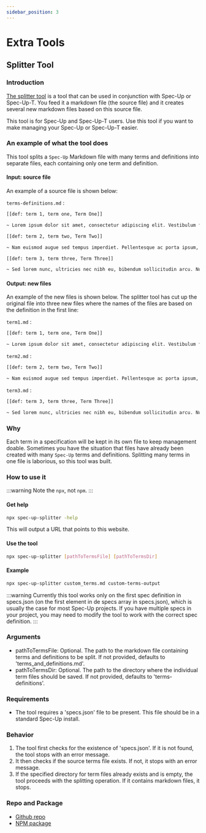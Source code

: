 ```yaml
---
sidebar_position: 3
---
```


# Extra Tools

## Splitter Tool

### Introduction

[The splitter tool](https://github.com/blockchainbird/spec-up-splitter) is a tool that can be used in conjunction with Spec-Up or Spec-Up-T. You feed it a markdown file (the source file) and it creates several new markdown files based on this source file.

This tool is for Spec-Up and Spec-Up-T users. Use this tool if you want to make managing your Spec-Up or Spec-Up-T easier.

### An example of what the tool does

This tool splits a `Spec-Up` Markdown file with many terms and definitions into separate files, each containing only one term and definition.

#### Input: source file

An example of a source file is shown below:

`terms-definitions.md` :


```bash
[[def: term 1, term one, Term One]]

~ Lorem ipsum dolor sit amet, consectetur adipiscing elit. Vestibulum faucibus volutpat justo, sed ornare velit.

[[def: term 2, term two, Term Two]]

~ Nam euismod augue sed tempus imperdiet. Pellentesque ac porta ipsum, sed sodales leo. Suspendisse molestie est sit amet est porta, sit amet molestie dolor pharetra. Duis porta mollis sem vel aliquam. Maecenas laoreet turpis nunc, vitae mattis urna auctor ac. Donec mattis quis urna nec porta. Sed sit amet viverra ligula. Vivamus vitae sem sodales, malesuada dui sit amet, viverra lectus. Integer ullamcorper molestie ante, in blandit nunc tempus auctor.

[[def: term 3, term three, Term Three]]

~ Sed lorem nunc, ultricies nec nibh eu, bibendum sollicitudin arcu. Nullam porttitor condimentum elit ac commodo. Aenean ac augue quis arcu congue aliquam vitae in massa. Aliquam erat volutpat. Curabitur lobortis, sapien vitae mattis dignissim, risus augue iaculis risus, sed tempus sapien ex nec massa. Integer quis maximus nunc. Nunc ultrices sapien erat, at congue augue mattis sit amet. Aliquam condimentum luctus nunc, ut euismod augue commodo in.
```

#### Output: new files

An example of the new files is shown below. The splitter tool has cut up the original file into three new files where the names of the files are based on the definition in the first line:

`term1.md` :

```bash
[[def: term 1, term one, Term One]]

~ Lorem ipsum dolor sit amet, consectetur adipiscing elit. Vestibulum faucibus volutpat justo, sed ornare velit.
```


`term2.md` :

```bash
[[def: term 2, term two, Term Two]]

~ Nam euismod augue sed tempus imperdiet. Pellentesque ac porta ipsum, sed sodales leo. Suspendisse molestie est sit amet est porta, sit amet molestie dolor pharetra. Duis porta mollis sem vel aliquam. Maecenas laoreet turpis nunc, vitae mattis urna auctor ac. Donec mattis quis urna nec porta. Sed sit amet viverra ligula. Vivamus vitae sem sodales, malesuada dui sit amet, viverra lectus. Integer ullamcorper molestie ante, in blandit nunc tempus auctor.
```


`term3.md` :

```bash
[[def: term 3, term three, Term Three]]

~ Sed lorem nunc, ultricies nec nibh eu, bibendum sollicitudin arcu. Nullam porttitor condimentum elit ac commodo. Aenean ac augue quis arcu congue aliquam vitae in massa. Aliquam erat volutpat. Curabitur lobortis, sapien vitae mattis dignissim, risus augue iaculis risus, sed tempus sapien ex nec massa. Integer quis maximus nunc. Nunc ultrices sapien erat, at congue augue mattis sit amet. Aliquam condimentum luctus nunc, ut euismod augue commodo in.
```

### Why

Each term in a specification will be kept in its own file to keep management doable. Sometimes you have the situation that files have already been created with many `Spec-Up` terms and definitions. Splitting many terms in one file is laborious, so this tool was built.

### How to use it

:::warning
Note the `npx`, not `npm`.
:::

#### Get help

```bash
npx spec-up-splitter -help
```

This will output a URL that points to this website.

#### Use the tool

```bash
npx spec-up-splitter [pathToTermsFile] [pathToTermsDir]
```

#### Example

```bash
npx spec-up-splitter custom_terms.md custom-terms-output
```

:::warning
Currently this tool works only on the first spec definition in specs.json (on the first element in de specs array in specs.json), which is usually the case for most Spec-Up projects. If you have multiple specs in your project, you may need to modify the tool to work with the correct spec definition.
:::

### Arguments

- pathToTermsFile: Optional. The path to the markdown file containing terms and definitions to be split. If not provided, defaults to 'terms_and_definitions.md'.
- pathToTermsDir: Optional. The path to the directory where the individual term files should be saved. If not provided, defaults to 'terms-definitions'.

### Requirements

- The tool requires a 'specs.json' file to be present. This file should be in a standard Spec-Up install.

### Behavior

1. The tool first checks for the existence of 'specs.json'. If it is not found, the tool stops with an error message.
2. It then checks if the source terms file exists. If not, it stops with an error message.
3. If the specified directory for term files already exists and is empty, the tool proceeds with the splitting operation. If it contains markdown files, it stops.

### Repo and Package

- [Github repo](https://github.com/blockchainbird/spec-up-splitter)
- [NPM package](https://www.npmjs.com/package/spec-up-splitter)

